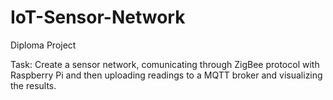 # IoT-Sensor-Network
Diploma Project

Task:
Create a sensor network, comunicating through ZigBee protocol with Raspberry Pi and then uploading readings to a MQTT broker and visualizing the results.
